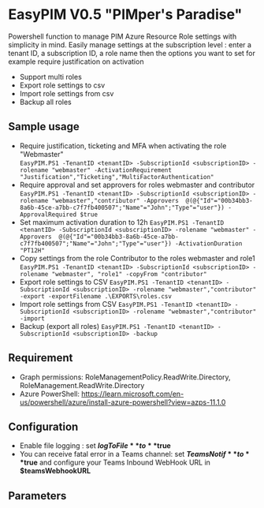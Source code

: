 # EasyPIM V0.5 "PIMper's Paradise"
Powershell function to manage PIM Azure Resource Role settings with simplicity in mind.
Easily manage settings at the subscription level : enter a tenant ID, a subscription ID, a role name 
then the options you want to set for example require justification on activation
- Support multi roles
- Export role settings to csv
- Import role settings from csv
- Backup all roles

## Sample usage
* Require justification, ticketing and MFA when activating the role "Webmaster"  
 ```EasyPIM.PS1 -TenantID <tenantID> -SubscriptionId <subscriptionID> -rolename "webmaster" -ActivationRequirement "Justification","Ticketing","MultiFactorAuthentication"```
* Require approval and set approvers for roles webmaster and contributor  
```EasyPIM.PS1 -TenantID <tenantID> -SubscriptionId <subscriptionID> -rolename "webmaster","contributor" -Approvers  @(@{"Id"="00b34bb3-8a6b-45ce-a7bb-c7f7fb400507";"Name"="John";"Type"="user"}) -ApprovalRequired $true```
* Set maximum activation duration to 12h
```EasyPIM.PS1 -TenantID <tenantID> -SubscriptionId <subscriptionID> -rolename "webmaster" -Approvers  @(@{"Id"="00b34bb3-8a6b-45ce-a7bb-c7f7fb400507";"Name"="John";"Type"="user"}) -ActivationDuration "PT12H"```
* Copy settings from the role Contributor to the roles webmaster and role1
```EasyPIM.PS1 -TenantID <tenantID> -SubscriptionId <subscriptionID> -rolename "webmaster", "role1" -copyFrom "contributor"```
* Export role settings to CSV
```EasyPIM.PS1 -TenantID <tenantID> -SubscriptionId <subscriptionID> -rolename "webmaster","contributor" -export -exportFilename .\EXPORTS\roles.csv```
* Import role settings from CSV
```EasyPIM.PS1 -TenantID <tenantID> -SubscriptionId <subscriptionID> -rolename "webmaster","contributor" -import```
* Backup (export all roles)
```EasyPIM.PS1 -TenantID <tenantID> -SubscriptionId <subscriptionID> -backup```

## Requirement
* Graph permissions: RoleManagementPolicy.ReadWrite.Directory, RoleManagement.ReadWrite.Directory
* Azure PowerShell: https://learn.microsoft.com/en-us/powershell/azure/install-azure-powershell?view=azps-11.1.0

## Configuration
* Enable file logging : set **$logToFile** to **$true**
* You can receive fatal error in a Teams channel: set **$TeamsNotif** to **$true** and configure  your Teams Inbound WebHook URL in **$teamsWebhookURL**

## Parameters